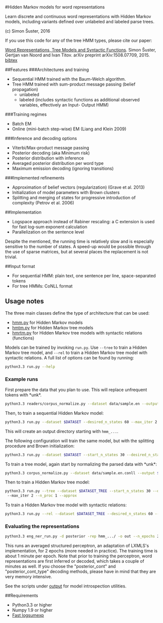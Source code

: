 #Hidden Markov models for word representations

Learn discrete and continuous word representations with Hidden Markov models, including variants defined over unlabeled and labeled parse trees.

(c) Simon Šuster, 2016

If you use this code for any of the tree HMM types, please cite our paper:

[Word Representations, Tree Models and Syntactic Functions](http://arxiv.org/abs/1508.07709). Simon Šuster, Gertjan van Noord and Ivan Titov. arXiv preprint arXiv:1508.07709, 2015. [bibtex](http://simonsuster.github.io/publications/SynFunc.bibtex) 
 


##Features
###Architectures and training
- Sequential HMM trained with the Baum-Welch algorithm. 
- Tree HMM trained with sum-product message passing (belief propagation)
    - unlabeled
    - labeled (includes syntactic functions as additional observed variables, effectively an Input- Output HMM)

###Training regimes
- Batch EM
- Online (mini-batch step-wise) EM (Liang and Klein 2009)

###Inference and decoding options
- Viterbi/Max-product message passing
- Posterior decoding (aka Minimum risk)
- Posterior distribution with inference
- Averaged posterior distribution per word type
- Maximum emission decoding (ignoring transitions)

###Implemented refinements
- Approximation of belief vectors (regularization) (Grave et al. 2013)
- Initialization of model parameters with Brown clusters
- Splitting and merging of states for progressive introduction of complexity (Petrov et al. 2006)

##Implementation
- Logspace approach instead of Rabiner rescaling: a C extension is used for fast log-sum exponent calculation
- Parallelization on the sentence level

Despite the mentioned, the running time is relatively slow and is especially sensitive to the number of states. A speed-up would be possible through the use of sparse matrices, but at several places the replacement is not trivial. 

##Input format
- For sequential HMM: plain text, one sentence per line, space-separated tokens
- For tree HMMs: CoNLL format

## Usage notes
The three main classes define the type of architecture that can be used:
- [hmm.py](hmm.py) for Hidden Markov models
- [hmtm.py](hmtm.py) for Hidden Markov tree models
- [hmrtm.py](hmrtm.py) for Hidden Markov tree models with syntactic relations (functions)

Models can be trained by invoking `run.py`. Use `--tree` to train a Hidden Markov tree model, and `--rel` to train a Hidden Markov tree model with syntactic relations.
A full list of options can be found by running:

```sh
python3.3 run.py --help
```

### Example runs
First prepare the data that you plan to use. This will replace unfrequent tokens with \*unk\*.

```sh
python3.3 readers/corpus_normalize.py --dataset data/sample.en --output $DATASET --freq_thresh 1
```

Then, to train a sequential Hidden Markov model:

```sh
python3.3 run.py --dataset $DATASET --desired_n_states 60 --max_iter 2 --n_proc 1 --approx
```

This will create an output directory starting with `hmm_...`. 

The following configuration will train the same model, but with the splitting procedure and Brown initialization:

```sh
python3.3 run.py --dataset $DATASET --start_n_states 30 --desired_n_states 60 -brown sample.en.64.paths --max_iter 2 --n_proc 1 --approx
```

To train a tree model, again start by normalizing the parsed data with \*unk\*:

```sh
python3.3 corpus_normalize.py --dataset data/sample.en.conll --output $DATASET_TREE --freq_thresh 1 --conll
```

Then to train a Hidden Markov tree model:

```sh
python3.3 run.py --tree --dataset $DATASET_TREE --start_n_states 30 --desired_n_states 60 
 --max_iter 2 --n_proc 1 --approx
```

To train a Hidden Markov tree model with syntactic relations:

```sh
python3.3 run.py --rel --dataset $DATASET_TREE --desired_n_states 60 --max_iter 2 --n_proc 1 --approx
```

### Evaluating the representations

```sh
python3.3 eng_ner_run.py -d posterior -rep hmm_.../ -o out --n_epochs 2
```

This runs an averaged structured perceptron, an adaptation of LXMLS's implementation, for 2 epochs (more needed in practice). The training time is about 1 minute per epoch.
 Note that prior to training the perceptron, word representations are first inferred or decoded, which takes a couple of minutes as well.
 If you choose the "posterior_cont" and "posterior_cont_type" decoding methods, please have in mind that they are very memory intensive.

See the scripts under [output](output/) for model introspection utilities.

##Requirements
- Python3.3 or higher
- Numpy 1.9 or higher
- [Fast logsumexp](https://github.com/rmcgibbo/logsumexp) 